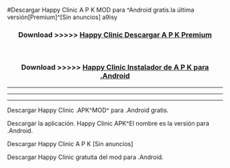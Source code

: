 #Descargar Happy Clinic  A P K MOD para ^Android gratis.la última versión[Premium]^[Sin anuncios] a9isy



<div align="center">
<h3>Download >>>>> <a href="https://es-web.web.app/?es= ${title}">Happy Clinic  Descargar A P K Premium</a></h3><br>

<h3>Download >>>>> <a href="https://es-web.web.app/?es= ${title}">Happy Clinic  Instalador de A P K para .Android</a></h3>
</div>


----------------------------------------------------------

----------------------------------------------------------

----------------------------------------------------------

Descargar Happy Clinic  .APK^MOD^ para .Android gratis.

Descargar la aplicación. Happy Clinic  APK^El nombre es la versión para .Android.

Descargar Happy Clinic  A P K [Sin anuncios]

Descargar Happy Clinic  gratuita del mod para .Android.